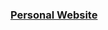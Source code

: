 <h3><a href="my-website-allthecode.vercel.app/" target="_blank" rel="noopener noreferrer">Personal Website</a></h3>